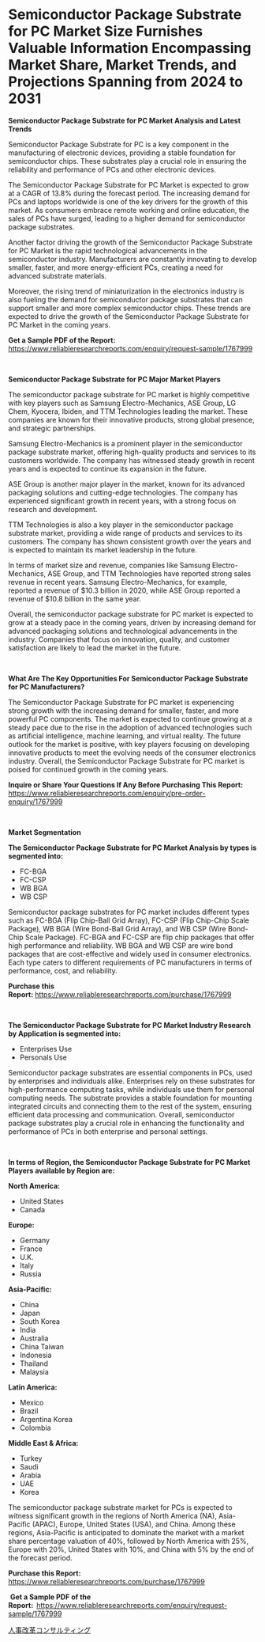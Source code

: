 <p><h1>Semiconductor Package Substrate for PC Market Size Furnishes Valuable Information Encompassing Market Share, Market Trends, and Projections Spanning from 2024 to 2031</h1></p><p><strong>Semiconductor Package Substrate for PC Market Analysis and Latest Trends</strong></p>
<p><p>Semiconductor Package Substrate for PC is a key component in the manufacturing of electronic devices, providing a stable foundation for semiconductor chips. These substrates play a crucial role in ensuring the reliability and performance of PCs and other electronic devices.</p><p>The Semiconductor Package Substrate for PC Market is expected to grow at a CAGR of 13.8% during the forecast period. The increasing demand for PCs and laptops worldwide is one of the key drivers for the growth of this market. As consumers embrace remote working and online education, the sales of PCs have surged, leading to a higher demand for semiconductor package substrates.</p><p>Another factor driving the growth of the Semiconductor Package Substrate for PC Market is the rapid technological advancements in the semiconductor industry. Manufacturers are constantly innovating to develop smaller, faster, and more energy-efficient PCs, creating a need for advanced substrate materials.</p><p>Moreover, the rising trend of miniaturization in the electronics industry is also fueling the demand for semiconductor package substrates that can support smaller and more complex semiconductor chips. These trends are expected to drive the growth of the Semiconductor Package Substrate for PC Market in the coming years.</p></p>
<p><strong>Get a Sample PDF of the Report:&nbsp;</strong> <a href="https://www.reliableresearchreports.com/enquiry/request-sample/1767999">https://www.reliableresearchreports.com/enquiry/request-sample/1767999</a></p>
<p>&nbsp;</p>
<p><strong>Semiconductor Package Substrate for PC Major Market Players</strong></p>
<p><p>The semiconductor package substrate for PC market is highly competitive with key players such as Samsung Electro-Mechanics, ASE Group, LG Chem, Kyocera, Ibiden, and TTM Technologies leading the market. These companies are known for their innovative products, strong global presence, and strategic partnerships.</p><p>Samsung Electro-Mechanics is a prominent player in the semiconductor package substrate market, offering high-quality products and services to its customers worldwide. The company has witnessed steady growth in recent years and is expected to continue its expansion in the future.</p><p>ASE Group is another major player in the market, known for its advanced packaging solutions and cutting-edge technologies. The company has experienced significant growth in recent years, with a strong focus on research and development.</p><p>TTM Technologies is also a key player in the semiconductor package substrate market, providing a wide range of products and services to its customers. The company has shown consistent growth over the years and is expected to maintain its market leadership in the future.</p><p>In terms of market size and revenue, companies like Samsung Electro-Mechanics, ASE Group, and TTM Technologies have reported strong sales revenue in recent years. Samsung Electro-Mechanics, for example, reported a revenue of $10.3 billion in 2020, while ASE Group reported a revenue of $10.8 billion in the same year.</p><p>Overall, the semiconductor package substrate for PC market is expected to grow at a steady pace in the coming years, driven by increasing demand for advanced packaging solutions and technological advancements in the industry. Companies that focus on innovation, quality, and customer satisfaction are likely to lead the market in the future.</p></p>
<p>&nbsp;</p>
<p><strong>What Are The Key Opportunities For Semiconductor Package Substrate for PC Manufacturers?</strong></p>
<p><p>The Semiconductor Package Substrate for PC market is experiencing strong growth with the increasing demand for smaller, faster, and more powerful PC components. The market is expected to continue growing at a steady pace due to the rise in the adoption of advanced technologies such as artificial intelligence, machine learning, and virtual reality. The future outlook for the market is positive, with key players focusing on developing innovative products to meet the evolving needs of the consumer electronics industry. Overall, the Semiconductor Package Substrate for PC market is poised for continued growth in the coming years.</p></p>
<p><strong>Inquire or Share Your Questions If Any Before Purchasing This Report:</strong> <a href="https://www.reliableresearchreports.com/enquiry/pre-order-enquiry/1767999">https://www.reliableresearchreports.com/enquiry/pre-order-enquiry/1767999</a></p>
<p>&nbsp;</p>
<p><strong>Market Segmentation</strong></p>
<p><strong>The Semiconductor Package Substrate for PC Market Analysis by types is segmented into:</strong></p>
<p><ul><li>FC-BGA</li><li>FC-CSP</li><li>WB BGA</li><li>WB CSP</li></ul></p>
<p><p>Semiconductor package substrates for PC market includes different types such as FC-BGA (Flip Chip-Ball Grid Array), FC-CSP (Flip Chip-Chip Scale Package), WB BGA (Wire Bond-Ball Grid Array), and WB CSP (Wire Bond-Chip Scale Package). FC-BGA and FC-CSP are flip chip packages that offer high performance and reliability. WB BGA and WB CSP are wire bond packages that are cost-effective and widely used in consumer electronics. Each type caters to different requirements of PC manufacturers in terms of performance, cost, and reliability.</p></p>
<p><strong>Purchase this Report:&nbsp;</strong><a href="https://www.reliableresearchreports.com/purchase/1767999">https://www.reliableresearchreports.com/purchase/1767999</a></p>
<p>&nbsp;</p>
<p><strong>The Semiconductor Package Substrate for PC Market Industry Research by Application is segmented into:</strong></p>
<p><ul><li>Enterprises Use</li><li>Personals Use</li></ul></p>
<p><p>Semiconductor package substrates are essential components in PCs, used by enterprises and individuals alike. Enterprises rely on these substrates for high-performance computing tasks, while individuals use them for personal computing needs. The substrate provides a stable foundation for mounting integrated circuits and connecting them to the rest of the system, ensuring efficient data processing and communication. Overall, semiconductor package substrates play a crucial role in enhancing the functionality and performance of PCs in both enterprise and personal settings.</p></p>
<p>&nbsp;</p>
<p><strong>In terms of Region, the Semiconductor Package Substrate for PC Market Players available by Region are:</strong></p>
<p>
    <p> <strong> North America: </strong>
        <ul>
            <li>United States</li>
            <li>Canada</li>
        </ul>
        </p> 
    <p> <strong> Europe: </strong>
        <ul>
            <li>Germany</li>
            <li>France</li>
            <li>U.K.</li>
            <li>Italy</li>
            <li>Russia</li>
        </ul>
        </p> 
    <p> <strong> Asia-Pacific: </strong>
        <ul>
            <li>China</li>
            <li>Japan</li>
            <li>South Korea</li>
            <li>India</li>
            <li>Australia</li>
            <li>China Taiwan</li>
            <li>Indonesia</li>
            <li>Thailand</li>
            <li>Malaysia</li>
        </ul>
        </p> 
    <p> <strong> Latin America: </strong>
        <ul>
            <li>Mexico</li>
            <li>Brazil</li>
            <li>Argentina Korea</li>
            <li>Colombia</li>
        </ul>
        </p> 
    <p> <strong> Middle East & Africa: </strong>
        <ul>
            <li>Turkey</li>
            <li>Saudi</li>
            <li>Arabia</li>
            <li>UAE</li>
            <li>Korea</li>
        </ul>
    </p>
    </p>
<p><p>The semiconductor package substrate market for PCs is expected to witness significant growth in the regions of North America (NA), Asia-Pacific (APAC), Europe, United States (USA), and China. Among these regions, Asia-Pacific is anticipated to dominate the market with a market share percentage valuation of 40%, followed by North America with 25%, Europe with 20%, United States with 10%, and China with 5% by the end of the forecast period.</p></p>
<p><strong>Purchase this Report: </strong><a href="https://www.reliableresearchreports.com/purchase/1767999">https://www.reliableresearchreports.com/purchase/1767999</a></p>
<p>&nbsp;<strong>Get a Sample PDF of the Report:&nbsp;&nbsp;</strong><a href="https://www.reliableresearchreports.com/enquiry/request-sample/1767999">https://www.reliableresearchreports.com/enquiry/request-sample/1767999</a></p>
<p><strong></strong></p>
<p><p><a href="https://github.com/one-cool-chick/Market-Research-Report-List-1/blob/main/293045913228.md">人事改革コンサルティング</a></p></p>